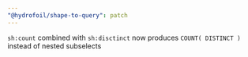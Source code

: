 ```yaml
---
"@hydrofoil/shape-to-query": patch
---
```


`sh:count` combined with `sh:disctinct` now produces `COUNT( DISTINCT )` instead of nested subselects
